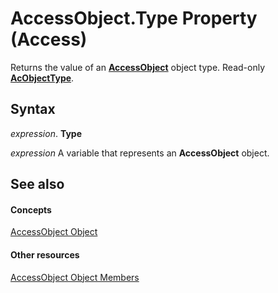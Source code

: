 
# AccessObject.Type Property (Access)

Returns the value of an  **[AccessObject](8a770b33-5bff-120a-6707-ca214ee5ced3.md)** object type. Read-only **[AcObjectType](157a8d35-2b27-4f62-8e74-525043f6ec71.md)**.


## Syntax

 _expression_. **Type**

 _expression_ A variable that represents an **AccessObject** object.


## See also


#### Concepts


[AccessObject Object](8a770b33-5bff-120a-6707-ca214ee5ced3.md)
#### Other resources


[AccessObject Object Members](78aaacb1-c0d3-d809-088d-d543ecd71de3.md)
